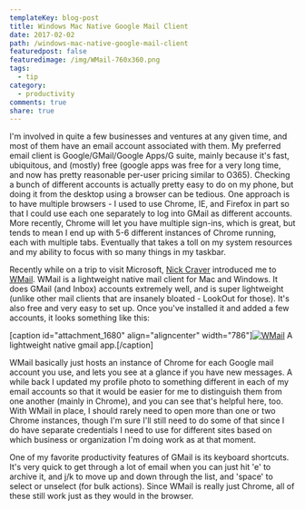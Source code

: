 ```yaml
---
templateKey: blog-post
title: Windows Mac Native Google Mail Client
date: 2017-02-02
path: /windows-mac-native-google-mail-client
featuredpost: false
featuredimage: /img/WMail-760x360.png
tags:
  - tip
category:
  - productivity
comments: true
share: true
---
```


I'm involved in quite a few businesses and ventures at any given time, and most of them have an email account associated with them. My preferred email client is Google/GMail/Google Apps/G suite, mainly because it's fast, ubiquitous, and (mostly) free (google apps was free for a very long time, and now has pretty reasonable per-user pricing similar to O365). Checking a bunch of different accounts is actually pretty easy to do on my phone, but doing it from the desktop using a browser can be tedious. One approach is to have multiple browsers - I used to use Chrome, IE, and Firefox in part so that I could use each one separately to log into GMail as different accounts. More recently, Chrome will let you have multiple sign-ins, which is great, but tends to mean I end up with 5-6 different instances of Chrome running, each with multiple tabs. Eventually that takes a toll on my system resources and my ability to focus with so many things in my taskbar.

Recently while on a trip to visit Microsoft, [Nick Craver](https://twitter.com/Nick_Craver) introduced me to [WMail](https://thomas101.github.io/wmail/). WMail is a lightweight native mail client for Mac and Windows. It does GMail (and Inbox) accounts extremely well, and is super lightweight (unlike other mail clients that are insanely bloated - LookOut for those). It's also free and very easy to set up. Once you've installed it and added a few accounts, it looks something like this:

\[caption id="attachment\_1680" align="aligncenter" width="786"\][![WMail](images/WMail.png)](http://ardalis.com/wp-content/uploads/2017/02/WMail.png) A lightweight native gmail app.\[/caption\]

WMail basically just hosts an instance of Chrome for each Google mail account you use, and lets you see at a glance if you have new messages. A while back I updated my profile photo to something different in each of my email accounts so that it would be easier for me to distinguish them from one another (mainly in Chrome), and you can see that's helpful here, too. With WMail in place, I should rarely need to open more than one or two Chrome instances, though I'm sure I'll still need to do some of that since I do have separate credentials I need to use for different sites based on which business or organization I'm doing work as at that moment.

One of my favorite productivity features of GMail is its keyboard shortcuts. It's very quick to get through a lot of email when you can just hit 'e' to archive it, and j/k to move up and down through the list, and 'space' to select or unselect (for bulk actions). Since WMail is really just Chrome, all of these still work just as they would in the browser.
